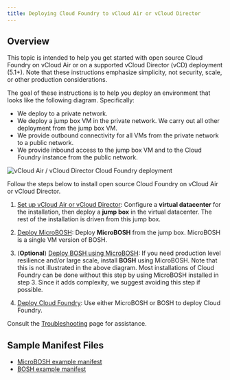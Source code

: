 ```yaml
---
title: Deploying Cloud Foundry to vCloud Air or vCloud Director
---
```


## Overview ##

This topic is intended to help you get started with open source Cloud Foundry
on vCloud Air or on a supported vCloud Director (vCD) deployment (5.1+).
Note that these instructions emphasize simplicity, not security, scale, or
other production considerations.

The goal of these instructions is to help you deploy an environment that looks like the following diagram. Specifically:

* We deploy to a private network.
* We deploy a jump box VM in the private network. We carry out all other deployment from the jump box VM.
* We provide outbound connectivity for all VMs from the private network to a public network.
* We provide inbound access to the jump box VM and to the Cloud Foundry instance from the public network.

![vCloud Air / vCloud Director Cloud Foundry deployment](/vcloud_images/vcloud_cf_deployment_vms.png)

Follow the steps below to install open source Cloud Foundry on vCloud Air or vCloud Director.

1. [Set up vCloud Air or vCloud Director](setup_vcloud.html):
Configure a **virtual datacenter** for the installation, then deploy a **jump box** in the virtual datacenter.
The rest of the installation is driven from this jump box.

2. [Deploy MicroBOSH](deploying_micro_bosh.html):
Deploy **MicroBOSH** from the jump box. MicroBOSH is a single VM version of
BOSH.

3. (**Optional**) [Deploy BOSH using MicroBOSH](deploying_bosh_with_micro_bosh.html):
If you need production level resilience and/or large scale, install **BOSH** using MicroBOSH.
Note that this is not illustrated in the above diagram.
Most installations of Cloud Foundry can be done without this step by using MicroBOSH installed in step 3. Since it adds complexity, we suggest avoiding this step if possible.

4. [Deploy Cloud Foundry](deploy_cf.html):
Use either MicroBOSH or BOSH to deploy Cloud Foundry.

Consult the [Troubleshooting](troubleshooting.html) page for assistance.

## Sample Manifest Files ##

* [MicroBOSH example manifest](micro-bosh-example-manifest.html)
* [BOSH example manifest](bosh-example-manifest.html)